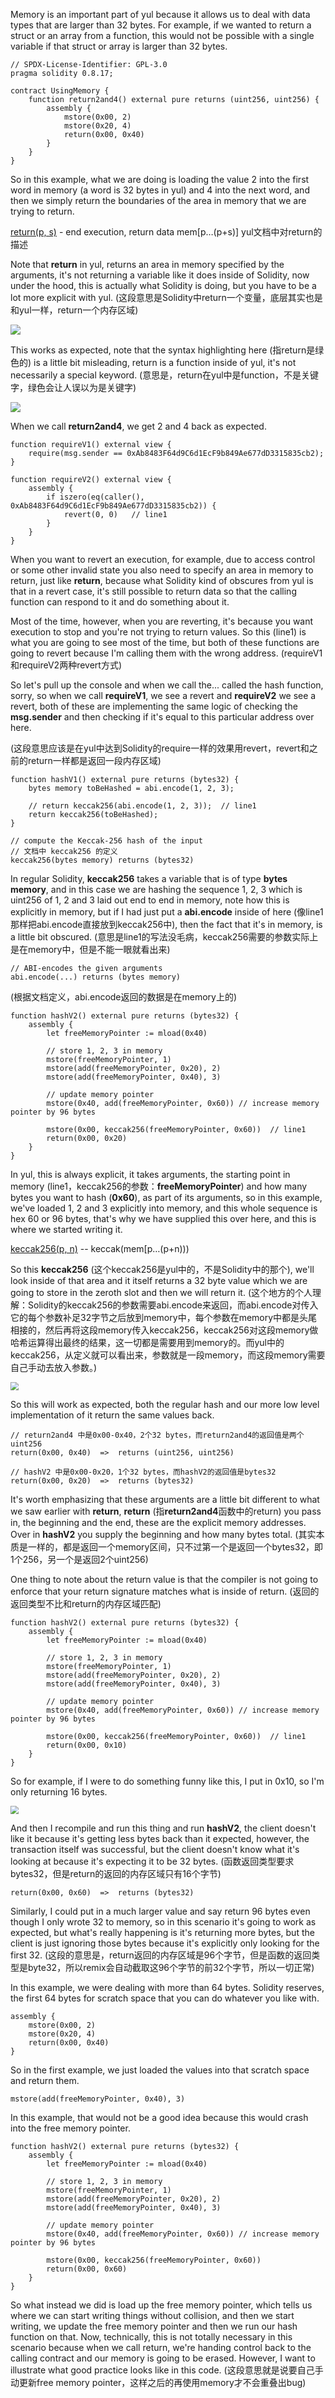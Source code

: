 Memory is an important part of yul because it allows us to deal with data types that are larger than 32 bytes. For example, if we wanted to return a struct or an array from a function, this would not be possible with a single variable if that struct or array is larger than 32 bytes. 

```solidity
// SPDX-License-Identifier: GPL-3.0
pragma solidity 0.8.17;

contract UsingMemory {
    function return2and4() external pure returns (uint256, uint256) {
        assembly {
            mstore(0x00, 2)
            mstore(0x20, 4)
            return(0x00, 0x40)
        }
    }
}
```

So in this example, what we are doing is loading the value 2 into the first word in memory (a word is 32 bytes in yul) and 4 into the next word, and then we simply return the boundaries of the area in memory that we are trying to return.

[return(p, s)](https://docs.soliditylang.org/en/latest/yul.html#evm-dialect) - end execution, return data mem[p…(p+s)]   yul文档中对return的描述

Note that **return** in yul, returns an area in memory specified by the arguments, it's not returning a variable like it does inside of Solidity, now under the hood, this is actually what Solidity is doing, but you have to be a lot more explicit with yul. (这段意思是Solidity中return一个变量，底层其实也是和yul一样，return一个内存区域)

![](https://gitee.com/elvinsj/bootcamp/raw/main/week8/Yul%20and%20Assembly/Section2/yulreturn.png)

This works as expected, note that the syntax highlighting here (指return是绿色的) is a little bit misleading, return is a function inside of yul, it's not necessarily a special keyword. (意思是，return在yul中是function，不是关键字，绿色会让人误以为是关键字)

![](https://gitee.com/elvinsj/bootcamp/raw/main/week8/Yul%20and%20Assembly/Section2/return2and4.png)

When we call **return2and4**, we get 2 and 4 back as expected. 





```solidity
function requireV1() external view {
	require(msg.sender == 0xAb8483F64d9C6d1EcF9b849Ae677dD3315835cb2);
}

function requireV2() external view {
    assembly {
        if iszero(eq(caller(), 0xAb8483F64d9C6d1EcF9b849Ae677dD3315835cb2)) {
            revert(0, 0)   // line1
        }
    }
}
```

When you want to revert an execution, for example, due to access control or some other invalid state you also need to specify an area in memory to return, just like **return**, because what Solidity kind of obscures from yul is that in a revert case, it's still possible to return data so that the calling function can respond to it and do something about it.

Most of the time, however, when you are reverting, it's because you want execution to stop and you're not trying to return values. So this (line1) is what you are going to see most of the time, but both of these functions are going to revert because I'm calling them with the wrong address. (requireV1和requireV2两种revert方式)

So let's pull up the console and when we call the... called the hash function, sorry, so when we call **requireV1**, we see a revert and **requireV2** we see a revert, both of these are implementing the same logic of checking the **msg.sender** and then checking if it's equal to this particular address over here.

(这段意思应该是在yul中达到Solidity的require一样的效果用revert，revert和之前的return一样都是返回一段内存区域)



```solidity
function hashV1() external pure returns (bytes32) {
    bytes memory toBeHashed = abi.encode(1, 2, 3);

    // return keccak256(abi.encode(1, 2, 3));  // line1
    return keccak256(toBeHashed);
}
```

```solidity
// compute the Keccak-256 hash of the input
// 文档中 keccak256 的定义
keccak256(bytes memory) returns (bytes32)
```

In regular Solidity, **keccak256** takes a variable that is of type **bytes memory**, and in this case we are hashing the sequence 1, 2, 3 which is uint256 of 1, 2 and 3 laid out end to end in memory, note how this is explicitly in memory, but if I had just put a **abi.encode** inside of here (像line1那样把abi.encode直接放到keccak256中), then the fact that it's in memory, is a little bit obscured. (意思是line1的写法没毛病，keccak256需要的参数实际上是在memory中，但是不能一眼就看出来)

```solidity
// ABI-encodes the given arguments
abi.encode(...) returns (bytes memory)
```

(根据文档定义，abi.encode返回的数据是在memory上的)



```solidity
function hashV2() external pure returns (bytes32) {
    assembly {
        let freeMemoryPointer := mload(0x40)

        // store 1, 2, 3 in memory
        mstore(freeMemoryPointer, 1)
        mstore(add(freeMemoryPointer, 0x20), 2)
        mstore(add(freeMemoryPointer, 0x40), 3)

        // update memory pointer
        mstore(0x40, add(freeMemoryPointer, 0x60)) // increase memory pointer by 96 bytes

        mstore(0x00, keccak256(freeMemoryPointer, 0x60))  // line1
        return(0x00, 0x20)
    }
}
```

In yul, this is always explicit, it takes arguments, the starting point in memory (line1，keccak256的参数：**freeMemoryPointer**) and how many bytes you want to hash (**0x60**), as part of its arguments, so in this example, we've loaded 1, 2 and 3 explicitly into memory, and this whole sequence is hex 60 or 96 bytes, that's why we have supplied this over here, and this is where we started writing it.

[keccak256(p, n)](https://docs.soliditylang.org/en/latest/yul.html#evm-dialect) -- keccak(mem[p…(p+n)))

So this **keccak256** (这个keccak256是yul中的，不是Solidity中的那个), we'll look inside of that area and it itself returns a 32 byte value which we are going to store in the zeroth slot and then we will return it. (这个地方的个人理解：Solidity的keccak256的参数需要abi.encode来返回，而abi.encode对传入它的每个参数补足32字节之后放到memory中，每个参数在memory中都是头尾相接的，然后再将这段memory传入keccak256，keccak256对这段memory做哈希运算得出最终的结果，这一切都是需要用到memory的。而yul中的keccak256，从定义就可以看出来，参数就是一段memory，而这段memory需要自己手动去放入参数。)

<img src="https://gitee.com/elvinsj/bootcamp/raw/main/week8/Yul%20and%20Assembly/Section2/hashv1andhashv2.png" style="zoom:80%;" />

So this will work as expected, both the regular hash and our more low level implementation of it return the same values back.

```solidity
// return2and4 中是0x00-0x40，2个32 bytes，而return2and4的返回值是两个uint256
return(0x00, 0x40)  =>  returns (uint256, uint256)

// hashV2 中是0x00-0x20，1个32 bytes，而hashV2的返回值是bytes32
return(0x00, 0x20)  =>  returns (bytes32)
```

It's worth emphasizing that these arguments are a little bit different to what we saw earlier with **return**, **return** (指**return2and4**函数中的return) you pass in, the beginning and the end, these are the explicit memory addresses. Over in **hashV2** you supply the beginning and how many bytes total. (其实本质是一样的，都是返回一个memory区间，只不过第一个是返回一个bytes32，即1个256，另一个是返回2个uint256)

One thing to note about the return value is that the compiler is not going to enforce that your return signature matches what is inside of return. (返回的返回类型不比和return的内存区域匹配)

```solidity
function hashV2() external pure returns (bytes32) {
    assembly {
        let freeMemoryPointer := mload(0x40)

        // store 1, 2, 3 in memory
        mstore(freeMemoryPointer, 1)
        mstore(add(freeMemoryPointer, 0x20), 2)
        mstore(add(freeMemoryPointer, 0x40), 3)

        // update memory pointer
        mstore(0x40, add(freeMemoryPointer, 0x60)) // increase memory pointer by 96 bytes

        mstore(0x00, keccak256(freeMemoryPointer, 0x60))  // line1
        return(0x00, 0x10)
    }
}
```

So for example, if I were to do something funny like this, I put in 0x10, so I'm only returning 16 bytes.

<img src="https://gitee.com/elvinsj/bootcamp/raw/main/week8/Yul%20and%20Assembly/Section2/hashv2.png" style="zoom:80%;" />

And then I recompile and run this thing and run **hashV2**, the client doesn't like it because it's getting less bytes back than it expected, however, the transaction itself was successful, but the client doesn't know what it's looking at because it's expecting it to be 32 bytes. (函数返回类型要求bytes32，但是return的返回的内存区域只有16个字节)

```solidity
return(0x00, 0x60)  =>  returns (bytes32)
```

Similarly, I could put in a much larger value and say return 96 bytes even though I only wrote 32 to memory, so in this scenario it's going to work as expected, but what's really happening is it's returning more bytes, but the client is just ignoring those bytes because it's explicitly only looking for the first 32. (这段的意思是，return返回的内存区域是96个字节，但是函数的返回类型是byte32，所以remix会自动截取这96个字节的前32个字节，所以一切正常)



In this example, we were dealing with more than 64 bytes. Solidity reserves, the first 64 bytes for scratch space that you can do whatever you like with. 

```solidity
assembly {
    mstore(0x00, 2)
    mstore(0x20, 4)
    return(0x00, 0x40)
}
```

So in the first example, we just loaded the values into that scratch space and return them. 

```solidity
mstore(add(freeMemoryPointer, 0x40), 3)
```

In this example, that would not be a good idea because this would crash into the free memory pointer. 

```solidity
function hashV2() external pure returns (bytes32) {
    assembly {
        let freeMemoryPointer := mload(0x40)

        // store 1, 2, 3 in memory
        mstore(freeMemoryPointer, 1)
        mstore(add(freeMemoryPointer, 0x20), 2)
        mstore(add(freeMemoryPointer, 0x40), 3)

        // update memory pointer
        mstore(0x40, add(freeMemoryPointer, 0x60)) // increase memory pointer by 96 bytes

        mstore(0x00, keccak256(freeMemoryPointer, 0x60))
        return(0x00, 0x60)
    }
}
```

So what instead we did is load up the free memory pointer, which tells us where we can start writing things without collision, and then we start writing, we update the free memory pointer and then we run our hash function on that. Now, technically, this is not totally necessary in this scenario because when we call return, we're handing control back to the calling contract and our memory is going to be erased. However, I want to illustrate what good practice looks like in this code. (这段意思就是说要自己手动更新free memory pointer，这样之后的再使用memory才不会重叠出bug)